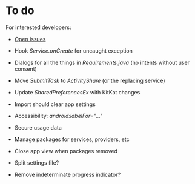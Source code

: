 To do
=====

For interested developers:

* [Open issues](https://github.com/M66B/XPrivacy/issues?state=open)

* Hook *Service.onCreate* for uncaught exception
* Dialogs for all the things in *Requirements.java* (no intents without user consent)
* Move *SubmitTask* to *ActivityShare* (or the replacing service)
* Update *SharedPreferencesEx* with KitKat changes
* Import should clear app settings
* Accessibility: *android:labelFor="..."*
* Secure usage data
* Manage packages for services, providers, etc
* Close app view when packages removed

* Split settings file?
* Remove indeterminate progress indicator?
